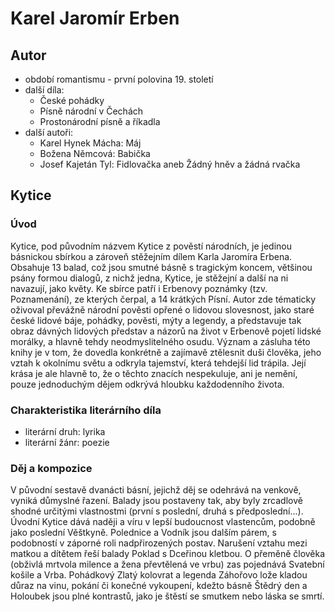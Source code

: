 Karel Jaromír Erben
===================

Autor
-----
-   období romantismu - první polovina 19. století
-   další díla:
    -   České pohádky
    -   Písně národní v Čechách
    -   Prostonárodní písně a říkadla
-   další autoři:
    -   Karel Hynek Mácha: Máj
    -   Božena Němcová: Babička
    -   Josef Kajetán Tyl: Fidlovačka aneb Žádný hněv a žádná rvačka

Kytice
------

### Úvod

Kytice, pod původním názvem Kytice z pověstí národních, je jedinou
básnickou sbírkou a zároveň stěžejním dílem Karla Jaromíra Erbena.
Obsahuje 13 balad, což jsou smutné básně s tragickým koncem, většinou
psány formou dialogů, z nichž jedna, Kytice, je stěžejní a další na ni
navazují, jako květy. Ke sbírce patří i Erbenovy poznámky (tzv.
Poznamenání), ze kterých čerpal, a 14 krátkých Písní. Autor zde
tématicky oživoval převážně národní pověsti opřené o lidovou slovesnost,
jako staré české lidové báje, pohádky, pověsti, mýty a legendy, a
představuje tak obraz dávných lidových představ a názorů na život v
Erbenově pojetí lidské morálky, a hlavně tehdy neodmyslitelného osudu.
Význam a zásluha této knihy je v tom, že dovedla konkrétně a zajímavě
ztělesnit duši člověka, jeho vztah k okolnímu světu a odkryla tajemství,
která tehdejší lid trápila. Její krása je ale hlavně to, že o těchto
znacích nespekuluje, ani je nemění, pouze jednoduchým dějem odkrývá
hloubku každodenního života.

### Charakteristika literárního díla
-   literární druh: lyrika
-   literární žánr: poezie

### Děj a kompozice

V původní sestavě dvanácti básní, jejichž děj se odehrává na venkově,
vyniká důmyslné řazení. Balady jsou postaveny tak, aby byly zrcadlově
shodné určitými vlastnostmi (první s poslední, druhá s
předposlední\...). Úvodní Kytice dává naději a víru v lepší budoucnost
vlastencům, podobně jako poslední Věštkyně. Polednice a Vodník jsou
dalším párem, s podobností v záporné roli nadpřirozených postav.
Narušení vztahu mezi matkou a dítětem řeší balady Poklad s Dceřinou
kletbou. O přeměně člověka (obživlá mrtvola milence a žena převtělená ve
vrbu) zas pojednává Svatební košile a Vrba. Pohádkový Zlatý kolovrat a
legenda Záhořovo lože kladou důraz na vinu, pokání či konečné vykoupení,
kdežto básně Štědrý den a Holoubek jsou plné kontrastů, jako je štěstí
se smutkem nebo láska se smrtí.
